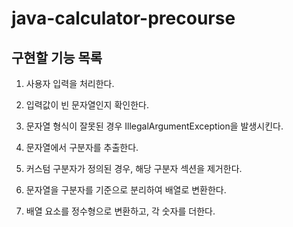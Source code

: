 # java-calculator-precourse

## 구현할 기능 목록

1. 사용자 입력을 처리한다.

2. 입력값이 빈 문자열인지 확인한다.

3. 문자열 형식이 잘못된 경우 IllegalArgumentException을 발생시킨다.

4. 문자열에서 구분자를 추출한다.

5. 커스텀 구분자가 정의된 경우, 해당 구분자 섹션을 제거한다.

6. 문자열을 구분자를 기준으로 분리하여 배열로 변환한다.

7. 배열 요소를 정수형으로 변환하고, 각 숫자를 더한다.
